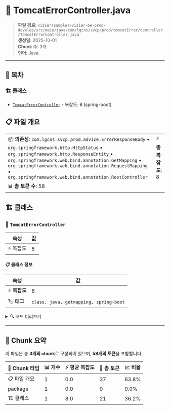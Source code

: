# 📄 TomcatErrorController.java

> **파일 경로**: `vizier(sample)/vizier-be-prod-develop/src/main/java/com/lgcns/svcp/prod/tomcatError/controller/TomcatErrorController.java`  
> **생성일**: 2025-10-01  
> **Chunk 수**: 3개  
> **언어**: Java
---

## 📑 목차

### 🏗️ 클래스
- [`TomcatErrorController`](#class-tomcaterrorcontroller) - 복잡도: 8 (spring-boot)

## 📋 파일 개요

| | |
|--|--|
| 📦 **의존성**: `com.lgcns.svcp.prod.advice.ErrorResponseBody` • `org.springframework.http.HttpStatus` • `org.springframework.http.ResponseEntity` • `org.springframework.web.bind.annotation.GetMapping` • `org.springframework.web.bind.annotation.RequestMapping` • `org.springframework.web.bind.annotation.RestController` | ⚡ **총 복잡도**: 8 |
| 📊 **총 토큰 수**: 58 |  |



## 🏗️ 클래스

### <a id="class-tomcaterrorcontroller"></a>🎯 `TomcatErrorController`

| 속성 | 값 |
|------|----|
| ⚡ 복잡도 | 8 |



#### 📋 클래스 정보

| 속성 | 값 |
|------|----|
| ⚡ **복잡도** | 8 || 📍 **라인 범위** | 12-12 |
| 🏷️ **태그** | `class, java, getmapping, spring-boot` || 🏗️ **프레임워크** | `spring-boot` |

<details>
<summary>🔍 코드 미리보기</summary>

```java
public class TomcatErrorController {

    @GetMapping()
    public ResponseEntity<?> handleException() {
        ErrorResponseBody body = new ErrorResponseBody();
        body.setErrorCode("403");
        return new ResponseEntity<>(body, HttpStatus.FORBIDDEN);
    }

}...
```

**Chunk 정보**
- 🆔 **ID**: `181c1aaf74ac`
- 📍 **라인**: 12-12
- 📊 **토큰**: 21
- 🏷️ **태그**: `class, java, getmapping, spring-boot`

</details>

---





## 🧩 Chunk 요약

이 파일은 총 **3개의 chunk**로 구성되어 있으며, **58개의 토큰**을 포함합니다.

| 🧩 Chunk 타입 | 📊 개수 | ⚡ 평균 복잡도 | 📝 총 토큰 | 📈 비율 |
|---------------|--------|-------------|----------|--------|
| 📋 파일 개요 | 1 | 0.0 | 37 | 63.8% |
| package | 1 | 0.0 | 0 | 0.0% |
| 🏗️ 클래스 | 1 | 8.0 | 21 | 36.2% |

